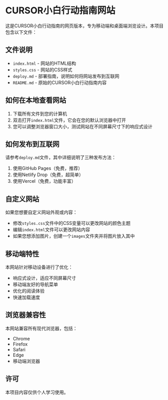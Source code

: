 # CURSOR小白行动指南网站

这是CURSOR小白行动指南的网页版本，专为移动端和桌面端浏览设计。本项目包含以下文件：

## 文件说明

- `index.html` - 网站的HTML结构
- `styles.css` - 网站的CSS样式
- `deploy.md` - 部署指南，说明如何将网站发布到互联网
- `README.md` - 原始的CURSOR小白行动指南内容

## 如何在本地查看网站

1. 下载所有文件到您的计算机
2. 双击打开`index.html`文件，它会在您的默认浏览器中打开
3. 您可以调整浏览器窗口大小，测试网站在不同屏幕尺寸下的响应式设计

## 如何发布到互联网

请参考`deploy.md`文件，其中详细说明了三种发布方法：

1. 使用GitHub Pages（免费，推荐）
2. 使用Netlify Drop（免费，超简单）
3. 使用Vercel（免费，功能丰富）

## 自定义网站

如果您想要自定义网站外观或内容：

- 修改`styles.css`文件中的CSS变量可以更改网站的颜色主题
- 编辑`index.html`文件可以更改网站内容
- 如果您想添加图片，创建一个`images`文件夹并将图片放入其中

## 移动端特性

本网站针对移动设备进行了优化：

- 响应式设计，适应不同屏幕尺寸
- 移动端友好的导航菜单
- 优化的阅读体验
- 快速加载速度

## 浏览器兼容性

本网站兼容所有现代浏览器，包括：

- Chrome
- Firefox
- Safari
- Edge
- 移动端浏览器

## 许可

本项目内容仅供个人学习使用。 